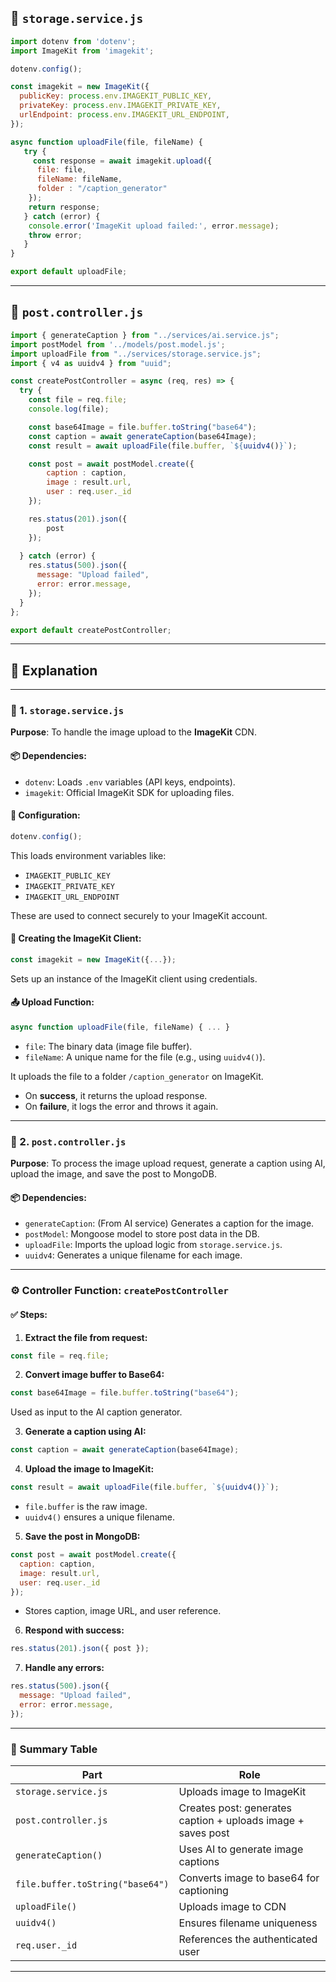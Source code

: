 
## 📁 `storage.service.js`

```js
import dotenv from 'dotenv'; 
import ImageKit from 'imagekit';

dotenv.config();

const imagekit = new ImageKit({
  publicKey: process.env.IMAGEKIT_PUBLIC_KEY,
  privateKey: process.env.IMAGEKIT_PRIVATE_KEY,
  urlEndpoint: process.env.IMAGEKIT_URL_ENDPOINT,
});

async function uploadFile(file, fileName) {
   try {
     const response = await imagekit.upload({
      file: file,
      fileName: fileName,
      folder : "/caption_generator"
    });
    return response;
   } catch (error) {
    console.error('ImageKit upload failed:', error.message);
    throw error;
   }
}

export default uploadFile;
```

---

## 📁 `post.controller.js`

```js
import { generateCaption } from "../services/ai.service.js";
import postModel from '../models/post.model.js';
import uploadFile from "../services/storage.service.js";
import { v4 as uuidv4 } from "uuid";

const createPostController = async (req, res) => {
  try {
    const file = req.file;
    console.log(file);

    const base64Image = file.buffer.toString("base64");
    const caption = await generateCaption(base64Image);
    const result = await uploadFile(file.buffer, `${uuidv4()}`);

    const post = await postModel.create({
        caption : caption,
        image : result.url,
        user : req.user._id
    });

    res.status(201).json({
        post
    });
    
  } catch (error) {
    res.status(500).json({
      message: "Upload failed",
      error: error.message,
    });
  }
};

export default createPostController;
```

---

## 📘 Explanation

---

### 🔹 1. `storage.service.js`

**Purpose**: To handle the image upload to the **ImageKit** CDN.

#### 📦 Dependencies:

* `dotenv`: Loads `.env` variables (API keys, endpoints).
* `imagekit`: Official ImageKit SDK for uploading files.

#### 🔐 Configuration:

```js
dotenv.config();
```

This loads environment variables like:

* `IMAGEKIT_PUBLIC_KEY`
* `IMAGEKIT_PRIVATE_KEY`
* `IMAGEKIT_URL_ENDPOINT`

These are used to connect securely to your ImageKit account.

#### 🔧 Creating the ImageKit Client:

```js
const imagekit = new ImageKit({...});
```

Sets up an instance of the ImageKit client using credentials.

#### 📤 Upload Function:

```js
async function uploadFile(file, fileName) { ... }
```

* `file`: The binary data (image file buffer).
* `fileName`: A unique name for the file (e.g., using `uuidv4()`).

It uploads the file to a folder `/caption_generator` on ImageKit.

* On **success**, it returns the upload response.
* On **failure**, it logs the error and throws it again.

---

### 🔹 2. `post.controller.js`

**Purpose**: To process the image upload request, generate a caption using AI, upload the image, and save the post to MongoDB.

#### 📦 Dependencies:

* `generateCaption`: (From AI service) Generates a caption for the image.
* `postModel`: Mongoose model to store post data in the DB.
* `uploadFile`: Imports the upload logic from `storage.service.js`.
* `uuidv4`: Generates a unique filename for each image.

---

### ⚙️ Controller Function: `createPostController`

#### ✅ Steps:

1. **Extract the file from request:**

```js
const file = req.file;
```

2. **Convert image buffer to Base64:**

```js
const base64Image = file.buffer.toString("base64");
```

Used as input to the AI caption generator.

3. **Generate a caption using AI:**

```js
const caption = await generateCaption(base64Image);
```

4. **Upload the image to ImageKit:**

```js
const result = await uploadFile(file.buffer, `${uuidv4()}`);
```

* `file.buffer` is the raw image.
* `uuidv4()` ensures a unique filename.

5. **Save the post in MongoDB:**

```js
const post = await postModel.create({
  caption: caption,
  image: result.url,
  user: req.user._id
});
```

* Stores caption, image URL, and user reference.

6. **Respond with success:**

```js
res.status(201).json({ post });
```

7. **Handle any errors:**

```js
res.status(500).json({
  message: "Upload failed",
  error: error.message,
});
```

---

### 📌 Summary Table

| Part                             | Role                                                         |
| -------------------------------- | ------------------------------------------------------------ |
| `storage.service.js`             | Uploads image to ImageKit                                    |
| `post.controller.js`             | Creates post: generates caption + uploads image + saves post |
| `generateCaption()`              | Uses AI to generate image captions                           |
| `file.buffer.toString("base64")` | Converts image to base64 for captioning                      |
| `uploadFile()`                   | Uploads image to CDN                                         |
| `uuidv4()`                       | Ensures filename uniqueness                                  |
| `req.user._id`                   | References the authenticated user                            |

---